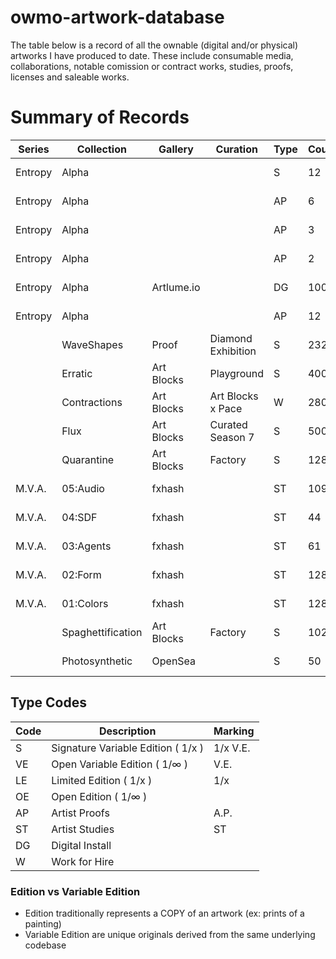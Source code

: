 # owmo-artwork-database

The table below is a record of all the ownable (digital and/or physical) artworks I have produced to date. These include consumable media, collaborations, notable comission or contract works, studies, proofs, licenses and saleable works.

# Summary of Records

| Series  | Collection        | Gallery    | Curation           | Type | Count | Total | Medium | Date       | Details                           |
| ------- | ----------------- | ---------- | ------------------ | ---- | ----- | ----- | ------ | ---------- | --------------------------------- |
| Entropy | Alpha             |            |                    | S    | 12    | (96)  | Print  | 2024-12-12 | [link](2024/entropy-alpha.md)     |
| Entropy | Alpha             |            |                    | AP   | 6     | --    | Print  | 2024-11-12 | [link](2024/entropy-alpha.md)     |
| Entropy | Alpha             |            |                    | AP   | 3     | --    | Print  | 2024-11-09 | [link](2024/entropy-alpha.md)     |
| Entropy | Alpha             |            |                    | AP   | 2     | --    | Print  | 2024-10-15 | [link](2024/entropy-alpha.md)     |
| Entropy | Alpha             | Artlume.io |                    | DG   | 100   | 100   | TV App | 2024-09-09 | [link](2024/entropy-alpha.md)     |
| Entropy | Alpha             |            |                    | AP   | 12    | --    | Print  | 2024-08-20 | [link](2024/entropy-alpha.md)     |
|         | WaveShapes        | Proof      | Diamond Exhibition | S    | 232   | (800) | NFT    | 2023-04-27 | [link](2023/waveshapes.md)        |
|         | Erratic           | Art Blocks | Playground         | S    | 400   | 400   | NFT    | 2022-11-07 | [link](2022/erratic.md)           |
|         | Contractions      | Art Blocks | Art Blocks x Pace  | W    | 280   | 280   | NFT    | 2022-10-08 | [link](2022/contractions.md)      |
|         | Flux              | Art Blocks | Curated Season 7   | S    | 500   | 500   | NFT    | 2022-04-18 | [link](2022/flux.md)              |
|         | Quarantine        | Art Blocks | Factory            | S    | 128   | 128   | NFT    | 2021-10-29 | [link](2021/quarantine.md)        |
| M.V.A.  | 05:Audio          | fxhash     |                    | ST   | 109   | 109   | NFT    | 2022-01-18 | [link](2021/mva.md)               |
| M.V.A.  | 04:SDF            | fxhash     |                    | ST   | 44    | 44    | NFT    | 2021-12-19 | [link](2021/mva.md)               |
| M.V.A.  | 03:Agents         | fxhash     |                    | ST   | 61    | 61    | NFT    | 2021-12-08 | [link](2021/mva.md)               |
| M.V.A.  | 02:Form           | fxhash     |                    | ST   | 128   | 128   | NFT    | 2021-11-24 | [link](2021/mva.md)               |
| M.V.A.  | 01:Colors         | fxhash     |                    | ST   | 128   | 128   | NFT    | 2021-11-19 | [link](2021/mva.md)               |
|         | Spaghettification | Art Blocks | Factory            | S    | 1024  | 1024  | NFT    | 2021-07-10 | [link](2021/spaghettification.md) |
|         | Photosynthetic    | OpenSea    |                    | S    | 50    | 50    | NFT    | 2021-06-11 | [link](2021/photosynthetic.md)    |

## Type Codes

| Code | Description                        | Marking  |
| ---- | ---------------------------------- | -------- |
| S    | Signature Variable Edition ( 1/x ) | 1/x V.E. |
| VE   | Open Variable Edition ( 1/∞ )      | V.E.     |
| LE   | Limited Edition ( 1/x )            | 1/x      |
| OE   | Open Edition ( 1/∞ )               |          |
| AP   | Artist Proofs                      | A.P.     |
| ST   | Artist Studies                     | ST       |
| DG   | Digital Install                    |          |
| W    | Work for Hire                      |          |

### Edition vs Variable Edition

-   Edition traditionally represents a COPY of an artwork (ex: prints of a painting)
-   Variable Edition are unique originals derived from the same underlying codebase
